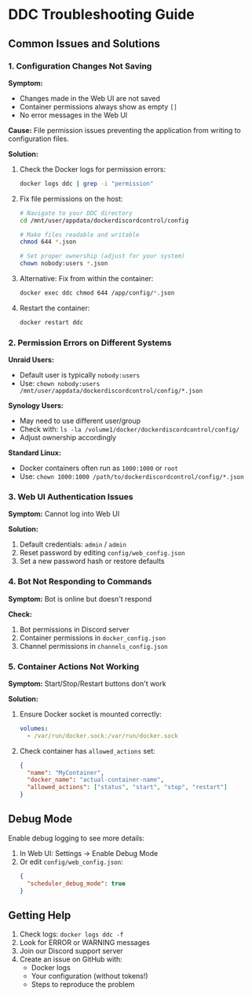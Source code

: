 # DDC Troubleshooting Guide

## Common Issues and Solutions

### 1. Configuration Changes Not Saving

**Symptom:** 
- Changes made in the Web UI are not saved
- Container permissions always show as empty `[]`
- No error messages in the Web UI

**Cause:** 
File permission issues preventing the application from writing to configuration files.

**Solution:**

1. Check the Docker logs for permission errors:
   ```bash
   docker logs ddc | grep -i "permission"
   ```

2. Fix file permissions on the host:
   ```bash
   # Navigate to your DDC directory
   cd /mnt/user/appdata/dockerdiscordcontrol/config
   
   # Make files readable and writable
   chmod 644 *.json
   
   # Set proper ownership (adjust for your system)
   chown nobody:users *.json
   ```

3. Alternative: Fix from within the container:
   ```bash
   docker exec ddc chmod 644 /app/config/*.json
   ```

4. Restart the container:
   ```bash
   docker restart ddc
   ```

### 2. Permission Errors on Different Systems

**Unraid Users:**
- Default user is typically `nobody:users`
- Use: `chown nobody:users /mnt/user/appdata/dockerdiscordcontrol/config/*.json`

**Synology Users:**
- May need to use different user/group
- Check with: `ls -la /volume1/docker/dockerdiscordcontrol/config/`
- Adjust ownership accordingly

**Standard Linux:**
- Docker containers often run as `1000:1000` or `root`
- Use: `chown 1000:1000 /path/to/dockerdiscordcontrol/config/*.json`

### 3. Web UI Authentication Issues

**Symptom:** Cannot log into Web UI

**Solution:**
1. Default credentials: `admin` / `admin`
2. Reset password by editing `config/web_config.json`
3. Set a new password hash or restore defaults

### 4. Bot Not Responding to Commands

**Symptom:** Bot is online but doesn't respond

**Check:**
1. Bot permissions in Discord server
2. Container permissions in `docker_config.json`
3. Channel permissions in `channels_config.json`

### 5. Container Actions Not Working

**Symptom:** Start/Stop/Restart buttons don't work

**Solution:**
1. Ensure Docker socket is mounted correctly:
   ```yaml
   volumes:
     - /var/run/docker.sock:/var/run/docker.sock
   ```

2. Check container has `allowed_actions` set:
   ```json
   {
     "name": "MyContainer",
     "docker_name": "actual-container-name",
     "allowed_actions": ["status", "start", "stop", "restart"]
   }
   ```

## Debug Mode

Enable debug logging to see more details:

1. In Web UI: Settings → Enable Debug Mode
2. Or edit `config/web_config.json`:
   ```json
   {
     "scheduler_debug_mode": true
   }
   ```

## Getting Help

1. Check logs: `docker logs ddc -f`
2. Look for ERROR or WARNING messages
3. Join our Discord support server
4. Create an issue on GitHub with:
   - Docker logs
   - Your configuration (without tokens!)
   - Steps to reproduce the problem 